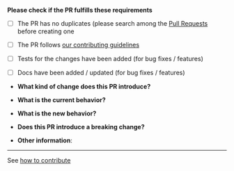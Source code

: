 **Please check if the PR fulfills these requirements**
- [ ] The PR has no duplicates (please search among the [Pull Requests](https://github.com/arduino/arduino-cli/pulls) before creating one
- [ ] The PR follows [our contributing guidelines](https://arduino.github.io/arduino-cli/CONTRIBUTING/#pull-requests)
- [ ] Tests for the changes have been added (for bug fixes / features)
- [ ] Docs have been added / updated (for bug fixes / features)


* **What kind of change does this PR introduce?**
<!-- Bug fix, feature, docs update, ... -->


* **What is the current behavior?**
<!-- You can also link to an open issue here -->


* **What is the new behavior?**
<!-- if this is a feature change -->



* **Does this PR introduce a breaking change?**
<!-- What changes might users need to make in their workflow or application due to this PR? -->



* **Other information**:
<!-- Any additional information that could help the review process -->


---
See [how to contribute](https://arduino.github.io/arduino-cli/CONTRIBUTING/)
